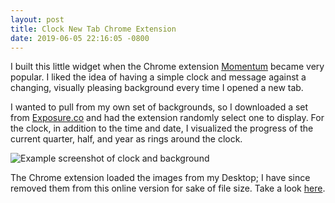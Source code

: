 ```yaml
---
layout: post
title: Clock New Tab Chrome Extension
date: 2019-06-05 22:16:05 -0800
---
```


I built this little widget when the Chrome extension
[Momentum](https://chrome.google.com/webstore/detail/momentum/laookkfknpbbblfpciffpaejjkokdgca?hl=en) became very
popular. I liked the idea of having a simple clock and message against a changing,
visually pleasing background every time I opened a new tab.

I wanted to pull from my own set of backgrounds, so I downloaded a set from
[Exposure.co](https://featured.exposure.co/) and had the extension randomly
select one to display. For the clock, in addition to the time and date, I
visualized the progress of the current quarter, half, and year as rings around
the clock. 

![Example screenshot of clock and background](/img/new-tab-clock.png)

The Chrome extension loaded the images from my Desktop; I have since removed
them from this online version for sake of file size. Take a look [here](/day-count/).
